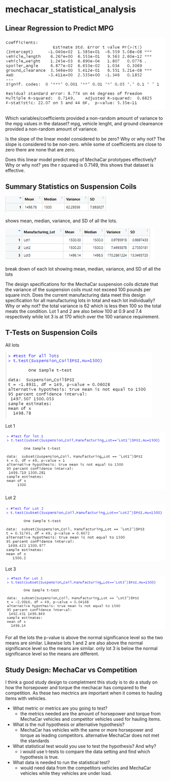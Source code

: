 # mechacar_statistical_analysis
## Linear Regression to Predict MPG

![linear regression](https://github.com/Tyfox1206/mechacar_statistical_analysis/blob/main/images/linear%20regression.PNG)

Which variables/coefficients provided a non-random amount of variance to the mpg values in the dataset?
mpg, vehicle lenght, and ground cleareance provided a non-random amount of variance. 

Is the slope of the linear model considered to be zero? Why or why not?
The slope is considered to be non-zero. while some of coefficients are close to zero there are none that are zero. 

Does this linear model predict mpg of MechaCar prototypes effectively? Why or why not?
yes the r squared is 0.7149, this shows that dataset is effective.

## Summary Statistics on Suspension Coils
![total summary](https://github.com/Tyfox1206/mechacar_statistical_analysis/blob/main/images/total_summary.PNG)

shows mean, median, variance, and SD of all the lots.

![lot summary](https://github.com/Tyfox1206/mechacar_statistical_analysis/blob/main/images/lot_summary.PNG)

break down of each lot showing mean, median, variance, and SD of all the lots

The design specifications for the MechaCar suspension coils dictate that the variance of the suspension coils must not exceed 100 pounds per square inch. Does the current manufacturing data meet this design specification for all manufacturing lots in total and each lot individually? Why or why not?
the total variance is 62 which is less then 100 so the total meats the condition. Lot 1 and 2  are also below 100 at 0.9 and 7.4 respectively while lot 3 is at 170 which over the 100 variance requirement.

## T-Tests on Suspension Coils

All lots 

![all lots](https://github.com/Tyfox1206/mechacar_statistical_analysis/blob/main/images/all_lots.PNG)

Lot 1

![lot 1](https://github.com/Tyfox1206/mechacar_statistical_analysis/blob/main/images/lot1.PNG)

Lot 2

![lot 2](https://github.com/Tyfox1206/mechacar_statistical_analysis/blob/main/images/lot2.PNG)

Lot 3

![lot 3](https://github.com/Tyfox1206/mechacar_statistical_analysis/blob/main/images/lot3.PNG)

For all the lots the p-value is above the normal significance level so the two means are similar. Likewise lots 1 and 2 are also above the normal significance level so the means are similar. only lot 3 is below the normal significance level so the means are different. 

## Study Design: MechaCar vs Competition

I think a good study design to completment this study is to do a study on how the horsepower and torque the mechacar has compared to the competition. As these two mectrics are important when it comes to hauling items with vehicles.

- What metric or metrics are you going to test?
  * the metrics needed are the amount of horsepower and torque from MechaCar vehicles and competitor vehicles used for hauling items.
- What is the null hypothesis or alternative hypothesis?
  * MechaCar has vehicles with the same or more horsepower and torque as leading competitors. alternative MechaCar does not met the standards
- What statistical test would you use to test the hypothesis? And why?
  * i would use t-tests  to compare the data setting and find which hypothesis is true. 
- What data is needed to run the statistical test?
  * would need data from the competitors vehicles and MechaCar vehicles while they vehicles are under load. 

